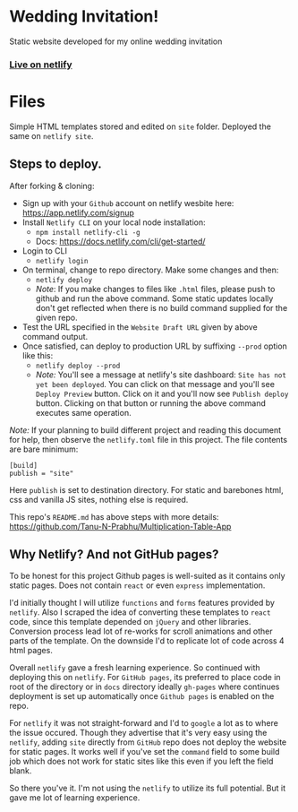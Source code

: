# Wedding Invitation!

Static website developed for my online wedding invitation
### [Live on netlify](https://harshith-weds-nishitha.netlify.app)

# Files

Simple HTML templates stored and edited on `site` folder. Deployed the same on `netlify site`.

## Steps to deploy.

After forking & cloning:

 - Sign up with your `Github` account on netlify wesbite here: https://app.netlify.com/signup
 - Install `Netlify CLI` on your local node installation:
	 - `npm install netlify-cli -g`
	 - Docs: https://docs.netlify.com/cli/get-started/
 - Login to CLI
	 - `netlify login`
 - On terminal, change to repo directory. Make some changes and then:
	 - `netlify deploy`
     - _Note_: If you make changes to files like `.html` files, please push to github and run the above command. Some static updates locally don't get reflected when there is no build command supplied for the given repo.
 - Test the URL specified in the `Website Draft URL` given by above command output.
 - Once satisfied, can deploy to production URL by suffixing `--prod` option like this:
	 - `netlify deploy --prod`
     - _Note:_ You'll see a message at netlify's site dashboard: `Site has not yet been deployed`. You can click on that message and you'll see `Deploy Preview` button. Click on it and you'll now see `Publish deploy` button. Clicking on that button or running the above command executes same operation.

_Note:_ If your planning to build different project and reading this document for help, then observe the `netlify.toml` file in this project. The file contents are bare minimum:
```
[build]
publish = "site"
```
Here `publish` is set to destination directory. For static and barebones html, css and vanilla JS sites, nothing else is required.

This repo's `README.md` has above steps with more details: https://github.com/Tanu-N-Prabhu/Multiplication-Table-App

## Why Netlify? And not GitHub pages?

To be honest for this project Github pages is well-suited as it contains only static pages. Does not contain `react` or even `express` implementation.

I'd initially thought I will utilize `functions` and `forms` features provided by `netlify`. Also I scraped the idea of converting these templates to `react` code, since this template depended on `jQuery` and other libraries. Conversion process lead lot of re-works for scroll animations and other parts of the template. On the downside I'd to replicate lot of code across 4 html pages.

Overall `netlify` gave a fresh learning experience. So continued with deploying this on `netlify`. For `GitHub pages`, its preferred to place code in root of the directory or in `docs` directory ideally `gh-pages` where continues deployment is set up automatically once `Github pages` is enabled on the repo.

For `netlify` it was not straight-forward and I'd to `google` a lot as to where the issue occured. Though they advertise that it's very easy using the `netlify`, adding `site` directly from `GitHub` repo does not deploy the website for static pages. It works well if you've set the `command` field to some build job which does not work for static sites like this even if you left the field blank.

So there you've it. I'm not using the `netlify` to utilize its full potential. But it gave me lot of learning experience.
